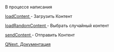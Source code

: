 
В процессе написания







[loadContent ](/docs-test/ph/QNext-admin-reaction-loadContent-05-07)- Загрузить Контент

[loadRandomContent ](/docs-test/ph/QNext-admin-reaction-loadRandomContent-05-07)- Выбрать случайный контент

[sendContent ](/docs-test/ph/QNext-admin-reaction-sendContent-05-07)- Отправить Контент



[QNext. Документация](/docs-test/ph/QNext-admin-documentation-05-08)